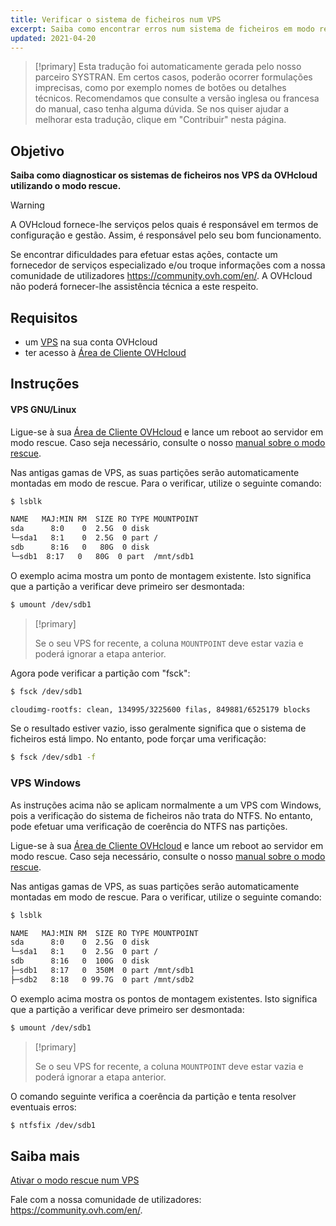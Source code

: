 ```yaml
---
title: Verificar o sistema de ficheiros num VPS
excerpt: Saiba como encontrar erros num sistema de ficheiros em modo rescue
updated: 2021-04-20
---
```


> [!primary]
> Esta tradução foi automaticamente gerada pelo nosso parceiro SYSTRAN. Em certos casos, poderão ocorrer formulações imprecisas, como por exemplo nomes de botões ou detalhes técnicos. Recomendamos que consulte a versão inglesa ou francesa do manual, caso tenha alguma dúvida. Se nos quiser ajudar a melhorar esta tradução, clique em "Contribuir" nesta página.
>


## Objetivo

**Saiba como diagnosticar os sistemas de ficheiros nos VPS da OVHcloud utilizando o modo rescue.**

> [!warning]
>A OVHcloud fornece-lhe serviços pelos quais é responsável em termos de configuração e gestão. Assim, é responsável pelo seu bom funcionamento.
>
>Se encontrar dificuldades para efetuar estas ações, contacte um fornecedor de serviços especializado e/ou troque informações com a nossa comunidade de utilizadores <https://community.ovh.com/en/>. A OVHcloud não poderá fornecer-lhe assistência técnica a este respeito.
>

## Requisitos

- um [VPS](https://www.ovhcloud.com/pt/vps/) na sua conta OVHcloud
- ter acesso à [Área de Cliente OVHcloud](https://www.ovh.com/auth/?action=gotomanager&from=https://www.ovh.pt/&ovhSubsidiary=pt)

## Instruções

#### VPS GNU/Linux

Ligue-se à sua [Área de Cliente OVHcloud](https://www.ovh.com/auth/?action=gotomanager&from=https://www.ovh.pt/&ovhSubsidiary=pt) e lance um reboot ao servidor em modo rescue. Caso seja necessário, consulte o nosso [manual sobre o modo rescue](/pages/bare_metal_cloud/virtual_private_servers/rescue).

Nas antigas gamas de VPS, as suas partições serão automaticamente montadas em modo de rescue. Para o verificar, utilize o seguinte comando:

```bash
$ lsblk

NAME   MAJ:MIN RM  SIZE RO TYPE MOUNTPOINT
sda      8:0    0  2.5G  0 disk
└─sda1   8:1    0  2.5G  0 part /
sdb      8:16   0   80G  0 disk
└─sdb1  8:17   0   80G  0 part  /mnt/sdb1
```

O exemplo acima mostra um ponto de montagem existente. Isto significa que a partição a verificar deve primeiro ser desmontada:

```bash
$ umount /dev/sdb1
```

> [!primary]
>
> Se o seu VPS for recente, a coluna `MOUNTPOINT` deve estar vazia e poderá ignorar a etapa anterior.

Agora pode verificar a partição com "fsck":

```bash
$ fsck /dev/sdb1

cloudimg-rootfs: clean, 134995/3225600 filas, 849881/6525179 blocks
```

Se o resultado estiver vazio, isso geralmente significa que o sistema de ficheiros está limpo. No entanto, pode forçar uma verificação:

```bash
$ fsck /dev/sdb1 -f
```

### VPS Windows

As instruções acima não se aplicam normalmente a um VPS com Windows, pois a verificação do sistema de ficheiros não trata do NTFS. No entanto, pode efetuar uma verificação de coerência do NTFS nas partições.

Ligue-se à sua [Área de Cliente OVHcloud](https://www.ovh.com/auth/?action=gotomanager&from=https://www.ovh.pt/&ovhSubsidiary=pt) e lance um reboot ao servidor em modo rescue. Caso seja necessário, consulte o nosso [manual sobre o modo rescue](/pages/bare_metal_cloud/virtual_private_servers/rescue).

Nas antigas gamas de VPS, as suas partições serão automaticamente montadas em modo de rescue. Para o verificar, utilize o seguinte comando:

```bash
$ lsblk

NAME   MAJ:MIN RM  SIZE RO TYPE MOUNTPOINT
sda      8:0    0  2.5G  0 disk
└─sda1   8:1    0  2.5G  0 part /
sdb      8:16   0  100G  0 disk
├─sdb1   8:17   0  350M  0 part /mnt/sdb1
├─sdb2   8:18   0 99.7G  0 part /mnt/sdb2
```

O exemplo acima mostra os pontos de montagem existentes. Isto significa que a partição a verificar deve primeiro ser desmontada:

```bash
$ umount /dev/sdb1
```

> [!primary]
>
> Se o seu VPS for recente, a coluna `MOUNTPOINT` deve estar vazia e poderá ignorar a etapa anterior.

O comando seguinte verifica a coerência da partição e tenta resolver eventuais erros:

```bash
$ ntfsfix /dev/sdb1
```

## Saiba mais

[Ativar o modo rescue num VPS](/pages/bare_metal_cloud/virtual_private_servers/rescue)

Fale com a nossa comunidade de utilizadores: <https://community.ovh.com/en/>.
